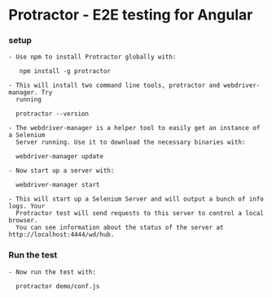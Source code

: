 # Protractor - E2E testing for Angular

### setup

	- Use npm to install Protractor globally with:

       npm install -g protractor

	- This will install two command line tools, protractor and webdriver-manager. Try 
      running 
      
      protractor --version

    - The webdriver-manager is a helper tool to easily get an instance of a Selenium 
      Server running. Use it to download the necessary binaries with:

      webdriver-manager update

    - Now start up a server with:

      webdriver-manager start

    - This will start up a Selenium Server and will output a bunch of info logs. Your 
      Protractor test will send requests to this server to control a local browser. 
      You can see information about the status of the server at http://localhost:4444/wd/hub.

### Run the test

    - Now run the test with:

      protractor demo/conf.js